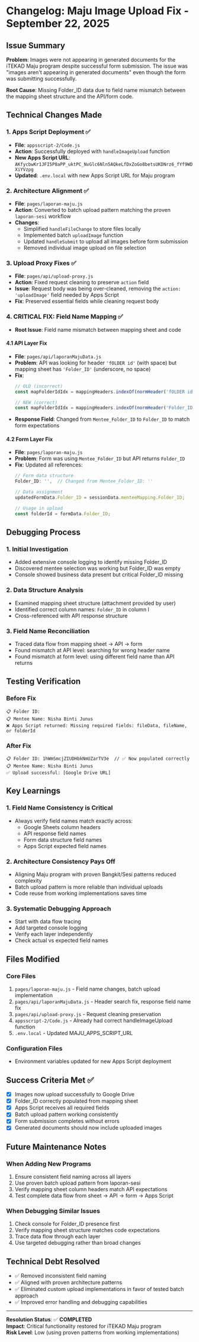 # Changelog: Maju Image Upload Fix - September 22, 2025

## Issue Summary
**Problem**: Images were not appearing in generated documents for the iTEKAD Maju program despite successful form submission. The issue was "images aren't appearing in generated documents" even though the form was submitting successfully.

**Root Cause**: Missing Folder_ID data due to field name mismatch between the mapping sheet structure and the API/form code.

## Technical Changes Made

### 1. Apps Script Deployment ✅
- **File**: `appsscript-2/Code.js`
- **Action**: Successfully deployed with `handleImageUpload` function
- **New Apps Script URL**: `AKfycbwKr1JFI5P8aPP_uktPC_NvGlc6Nln5AQkeLfDxZoGo8betsUKDNrz6_fYf9WDXiYVzpg`
- **Updated**: `.env.local` with new Apps Script URL for Maju program

### 2. Architecture Alignment ✅
- **File**: `pages/laporan-maju.js`
- **Action**: Converted to batch upload pattern matching the proven `laporan-sesi` workflow
- **Changes**:
  - Simplified `handleFileChange` to store files locally
  - Implemented batch `uploadImage` function
  - Updated `handleSubmit` to upload all images before form submission
  - Removed individual image upload on file selection

### 3. Upload Proxy Fixes ✅
- **File**: `pages/api/upload-proxy.js`
- **Action**: Fixed request cleaning to preserve `action` field
- **Issue**: Request body was being over-cleaned, removing the `action: 'uploadImage'` field needed by Apps Script
- **Fix**: Preserved essential fields while cleaning request body

### 4. **CRITICAL FIX**: Field Name Mapping ✅
- **Root Issue**: Field name mismatch between mapping sheet and code

#### 4.1 API Layer Fix
- **File**: `pages/api/laporanMajuData.js`
- **Problem**: API was looking for header `'fOLDER id'` (with space) but mapping sheet has `'Folder_ID'` (underscore, no space)
- **Fix**: 
  ```javascript
  // OLD (incorrect)
  const mapFolderIdIdx = mappingHeaders.indexOf(normHeader('fOLDER id'));
  
  // NEW (correct)
  const mapFolderIdIdx = mappingHeaders.indexOf(normHeader('Folder_ID'));
  ```
- **Response Field**: Changed from `Mentee_Folder_ID` to `Folder_ID` to match form expectations

#### 4.2 Form Layer Fix
- **File**: `pages/laporan-maju.js`
- **Problem**: Form was using `Mentee_Folder_ID` but API returns `Folder_ID`
- **Fix**: Updated all references:
  ```javascript
  // Form data structure
  Folder_ID: '',  // Changed from Mentee_Folder_ID: ''
  
  // Data assignment
  updatedFormData.Folder_ID = sessionData.menteeMapping.Folder_ID;
  
  // Usage in upload
  const folderId = formData.Folder_ID;
  ```

## Debugging Process

### 1. Initial Investigation
- Added extensive console logging to identify missing Folder_ID
- Discovered mentee selection was working but Folder_ID was empty
- Console showed business data present but critical Folder_ID missing

### 2. Data Structure Analysis
- Examined mapping sheet structure (attachment provided by user)
- Identified correct column names: `Folder_ID` in column I
- Cross-referenced with API response structure

### 3. Field Name Reconciliation
- Traced data flow from mapping sheet → API → form
- Found mismatch at API level: searching for wrong header name
- Found mismatch at form level: using different field name than API returns

## Testing Verification

### Before Fix
```
📋 Folder ID: 
📋 Mentee Name: Nisha Binti Junus
❌ Apps Script returned: Missing required fields: fileData, fileName, or folderId
```

### After Fix
```
📋 Folder ID: 1hWmSmcjZIUDHbkNmUZarTV3e  // ✅ Now populated correctly
📋 Mentee Name: Nisha Binti Junus
✅ Upload successful: [Google Drive URL]
```

## Key Learnings

### 1. Field Name Consistency is Critical
- Always verify field names match exactly across:
  - Google Sheets column headers
  - API response field names  
  - Form data structure field names
  - Apps Script expected field names

### 2. Architecture Consistency Pays Off
- Aligning Maju program with proven Bangkit/Sesi patterns reduced complexity
- Batch upload pattern is more reliable than individual uploads
- Code reuse from working implementations saves time

### 3. Systematic Debugging Approach
- Start with data flow tracing
- Add targeted console logging
- Verify each layer independently
- Check actual vs expected field names

## Files Modified

### Core Files
1. `pages/laporan-maju.js` - Field name changes, batch upload implementation
2. `pages/api/laporanMajuData.js` - Header search fix, response field name fix
3. `pages/api/upload-proxy.js` - Request cleaning preservation
4. `appsscript-2/Code.js` - Already had correct handleImageUpload function
5. `.env.local` - Updated MAJU_APPS_SCRIPT_URL

### Configuration Files
- Environment variables updated for new Apps Script deployment

## Success Criteria Met ✅
- [x] Images now upload successfully to Google Drive
- [x] Folder_ID correctly populated from mapping sheet
- [x] Apps Script receives all required fields
- [x] Batch upload pattern working consistently
- [x] Form submission completes without errors
- [x] Generated documents should now include uploaded images

## Future Maintenance Notes

### When Adding New Programs
1. Ensure consistent field naming across all layers
2. Use proven batch upload pattern from laporan-sesi
3. Verify mapping sheet column headers match API expectations
4. Test complete data flow from sheet → API → form → Apps Script

### When Debugging Similar Issues
1. Check console for Folder_ID presence first
2. Verify mapping sheet structure matches code expectations
3. Trace data flow through each layer
4. Use targeted debugging rather than broad changes

## Technical Debt Resolved
- ✅ Removed inconsistent field naming
- ✅ Aligned with proven architecture patterns
- ✅ Eliminated custom upload implementations in favor of tested batch approach
- ✅ Improved error handling and debugging capabilities

---

**Resolution Status**: ✅ **COMPLETED**  
**Impact**: Critical functionality restored for iTEKAD Maju program  
**Risk Level**: Low (using proven patterns from working implementations)
